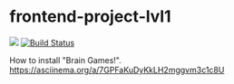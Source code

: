 # frontend-project-lvl1
<a href="https://codeclimate.com/github/sergeiwerty/frontend-project-lvl1/maintainability"><img src="https://api.codeclimate.com/v1/badges/dd76c3273d08b2171408/maintainability" /></a>
[![Build Status](https://travis-ci.com/sergeiwerty/frontend-project-lvl1.svg?branch=master)](https://travis-ci.com/sergeiwerty/frontend-project-lvl1)

How to install "Brain Games!". 
https://asciinema.org/a/7GPFaKuDyKkLH2mggvm3c1c8U
